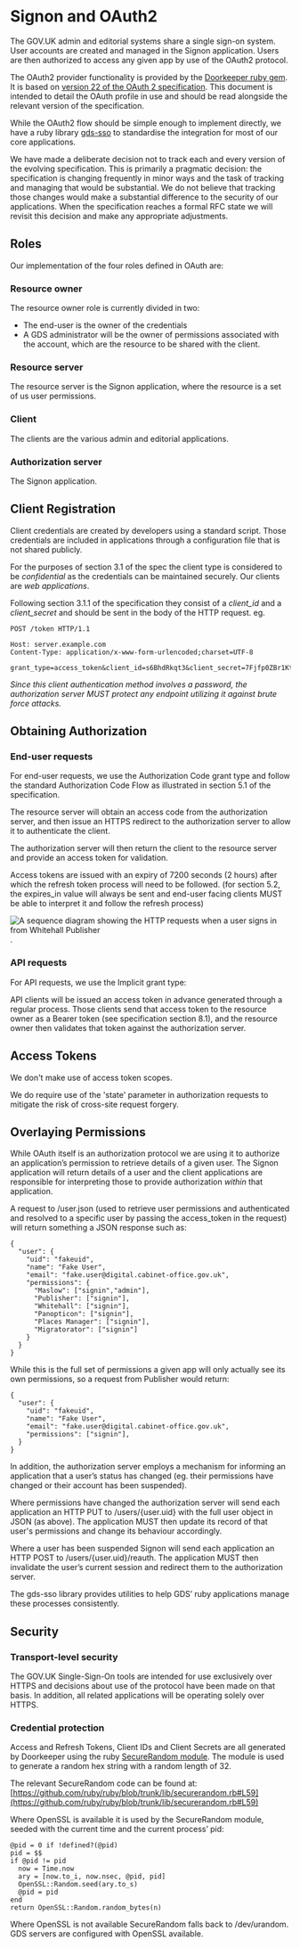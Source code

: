 # Signon and OAuth2

The GOV.UK admin and editorial systems share a single sign-on system. User
accounts are created and managed in the Signon application. Users
are then authorized to access any given app by use of the OAuth2 protocol.

The OAuth2 provider functionality is provided by the
[Doorkeeper ruby gem](https://rubygems.org/gems/doorkeeper). It is based on
[version 22 of the OAuth 2 specification](http://tools.ietf.org/html/draft-ietf-oauth-v2-22).
This document is intended to detail the OAuth profile in use and should be read
alongside the relevant version of the specification.

While the OAuth2 flow should be simple enough to implement directly, we have a
ruby library [gds-sso](https://github.com/alphagov/gds-sso) to standardise the
integration for most of our core applications.

We have made a deliberate decision not to track each and every version of the
evolving specification. This is primarily a pragmatic decision: the
specification is changing frequently in minor ways and the task of tracking
and managing that would be substantial. We do not believe that tracking those
changes would make a substantial difference to the security of our applications.
When the specification reaches a formal RFC state we will revisit this decision
and make any appropriate adjustments.

## Roles

Our implementation of the four roles defined in OAuth are:

### Resource owner

The resource owner role is currently divided in two:

* The end-user is the owner of the credentials
* A GDS administrator will be the owner of permissions associated with the
account, which are the resource to be shared with the client.

### Resource server

The resource server is the Signon application, where the resource
is a set of us user permissions.

### Client

The clients are the various admin and editorial applications.

### Authorization server

The Signon application.

## Client Registration

Client credentials are created by developers using a standard script. Those
credentials are included in applications through a configuration file that
is not shared publicly.

For the purposes of section 3.1 of the spec the client type is considered to
be *confidential* as the credentials can be maintained securely. Our clients
are *web applications*.

Following section 3.1.1 of the specification they consist of a *client_id* and
a *client_secret* and should be sent in the body of the HTTP request. eg.

    POST /token HTTP/1.1

    Host: server.example.com
    Content-Type: application/x-www-form-urlencoded;charset=UTF-8

    grant_type=access_token&client_id=s6BhdRkqt3&client_secret=7Fjfp0ZBr1KtDRbnfVdmIw

*Since this client authentication method involves a password, the authorization
server MUST protect any endpoint utilizing it against brute force attacks.*

## Obtaining Authorization

### End-user requests

For end-user requests, we use the Authorization Code grant type and follow the
standard Authorization Code Flow as illustrated in section 5.1 of the
specification.

The resource server will obtain an access code from the authorization server,
and then issue an HTTPS redirect to the authorization server to allow it to
authenticate the client.

The authorization server will then return the client to the resource server
and provide an access token for validation.

Access tokens are issued with an expiry of 7200 seconds (2 hours) after which
the refresh token process will need to be followed. (for section 5.2, the
expires_in value will always be sent and end-user facing clients MUST be
able to interpret it and follow the refresh process)

![A sequence diagram showing the HTTP requests when a user signs in from Whitehall Publisher](diagrams/signon-sign-in-from-whitehall-publisher.svg).

### API requests

For API requests, we use the Implicit grant type:

API clients will be issued an access token in advance generated through a
regular process. Those clients send that access token to the resource owner
as a Bearer token (see specification section 8.1), and the resource owner
then validates that token against the authorization server.

## Access Tokens

We don't make use of access token scopes.

We do require use of the 'state' parameter in authorization requests to
mitigate the risk of cross-site request forgery.

##  Overlaying Permissions

While OAuth itself is an authorization protocol we are using it to authorize
an application’s permission to retrieve details of a given user. The
Signon application will return details of a user and the client
applications are responsible for interpreting those to provide authorization
*within* that application.

A request to /user.json (used to retrieve user permissions and authenticated
and resolved to a specific user by passing the access_token in the request)
will return something a JSON response such as:

    {
      "user": {
        "uid": "fakeuid",
        "name": "Fake User",
        "email": "fake.user@digital.cabinet-office.gov.uk",
        "permissions": {
          "Maslow": ["signin","admin"],
          "Publisher": ["signin"],
          "Whitehall": ["signin"],
          "Panopticon": ["signin"],
          "Places Manager": ["signin"],
          "Migratorator": ["signin"]
        }
      }
    }

While this is the full set of permissions a given app will only actually see
its own permissions, so a request from Publisher would return:

    {
      "user": {
        "uid": "fakeuid",
        "name": "Fake User",
        "email": "fake.user@digital.cabinet-office.gov.uk",
        "permissions": ["signin"],
      }
    }

In addition, the authorization server employs a mechanism for informing an
application that a user’s status has changed (eg. their permissions have
changed or their account has been suspended).

Where permissions have changed the authorization server will send each
application an HTTP PUT to /users/{user.uid} with the full user object in
JSON (as above). The application MUST then update its record of that user's
permissions and change its behaviour accordingly.

Where a user has been suspended Signon will send each application
an HTTP POST to /users/{user.uid}/reauth. The application MUST then invalidate
the user’s current session and redirect them to the authorization server.

The gds-sso library provides utilities to help GDS’ ruby applications manage
these processes consistently.

## Security

### Transport-level security

The GOV.UK Single-Sign-On tools are intended for use exclusively over HTTPS
and decisions about use of the protocol have been made on that basis. In
addition, all related applications will be operating solely over HTTPS.

### Credential protection

Access and Refresh Tokens, Client IDs and Client Secrets are all generated
by Doorkeeper using the ruby [SecureRandom module](http://rubydoc.info/stdlib/securerandom/1.9.2/SecureRandom).
The module is used to generate a random hex string with a random length of 32.

The relevant SecureRandom code can be found at:
[https://github.com/ruby/ruby/blob/trunk/lib/securerandom.rb#L59](https://github.com/ruby/ruby/blob/trunk/lib/securerandom.rb#L59)

Where OpenSSL is available it is used by the SecureRandom module, seeded with
the current time and the current process’ pid:

    @pid = 0 if !defined?(@pid)
    pid = $$
    if @pid != pid
      now = Time.now
      ary = [now.to_i, now.nsec, @pid, pid]
      OpenSSL::Random.seed(ary.to_s)
      @pid = pid
    end
    return OpenSSL::Random.random_bytes(n)

Where OpenSSL is not available SecureRandom falls back to /dev/urandom. GDS
servers are configured with OpenSSL available.
